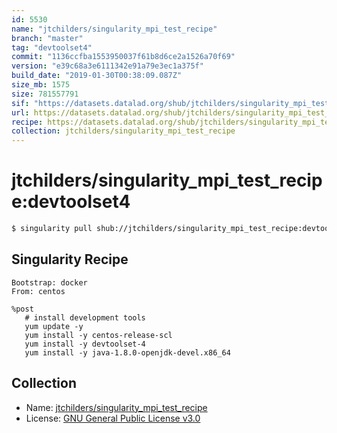 ```yaml
---
id: 5530
name: "jtchilders/singularity_mpi_test_recipe"
branch: "master"
tag: "devtoolset4"
commit: "1136ccfba1553950037f61b8d6ce2a1526a70f69"
version: "e39c68a3e6111342e91a79e3ec1a375f"
build_date: "2019-01-30T00:38:09.087Z"
size_mb: 1575
size: 781557791
sif: "https://datasets.datalad.org/shub/jtchilders/singularity_mpi_test_recipe/devtoolset4/2019-01-30-1136ccfb-e39c68a3/e39c68a3e6111342e91a79e3ec1a375f.simg"
url: https://datasets.datalad.org/shub/jtchilders/singularity_mpi_test_recipe/devtoolset4/2019-01-30-1136ccfb-e39c68a3/
recipe: https://datasets.datalad.org/shub/jtchilders/singularity_mpi_test_recipe/devtoolset4/2019-01-30-1136ccfb-e39c68a3/Singularity
collection: jtchilders/singularity_mpi_test_recipe
---
```


# jtchilders/singularity_mpi_test_recipe:devtoolset4

```bash
$ singularity pull shub://jtchilders/singularity_mpi_test_recipe:devtoolset4
```

## Singularity Recipe

```singularity
Bootstrap: docker
From: centos

%post
   # install development tools
   yum update -y
   yum install -y centos-release-scl
   yum install -y devtoolset-4
   yum install -y java-1.8.0-openjdk-devel.x86_64
```

## Collection

 - Name: [jtchilders/singularity_mpi_test_recipe](https://github.com/jtchilders/singularity_mpi_test_recipe)
 - License: [GNU General Public License v3.0](https://api.github.com/licenses/gpl-3.0)

